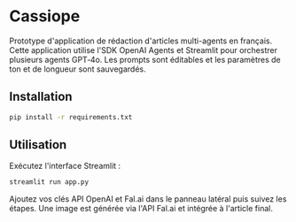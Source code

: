 # Cassiope

Prototype d'application de rédaction d'articles multi-agents en français. Cette application utilise l'SDK OpenAI Agents et Streamlit pour orchestrer plusieurs agents GPT‑4o. Les prompts sont éditables et les paramètres de ton et de longueur sont sauvegardés.

## Installation

```bash
pip install -r requirements.txt
```

## Utilisation

Exécutez l'interface Streamlit :

```bash
streamlit run app.py
```

Ajoutez vos clés API OpenAI et Fal.ai dans le panneau latéral puis suivez les étapes.
Une image est générée via l'API Fal.ai et intégrée à l'article final.
